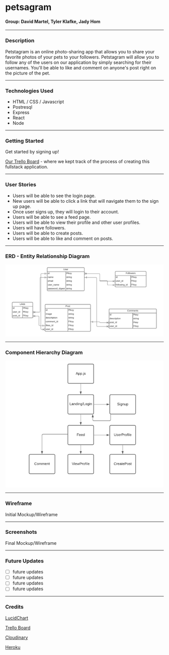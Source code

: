 # petsagram

#### Group: David Martel, Tyler Klafke, Jady Hom

***

### Description
Petstagram is an online photo-sharing app that allows you to share your favorite photos of your pets to your followers. Petstagram will allow you to follow any of the users on our application by simply searching for their usernames. You'll be able to like and comment on anyone's post right on the picture of the pet.

***

### Technologies Used
* HTML / CSS / Javascript
* Postresql
* Express
* React
* Node

***

### Getting Started

Get started by signing up! 

[Our Trello Board](https://trello.com/b/QHiIwRJ9/petstagram) - where we kept track of the process of creating this fullstack application.

***

### User Stories
* Users will be able to see the login page.
* New users will be able to click a link that will navigate them to the sign up page.
* Once user signs up, they will login to their account.
* Users will be able to see a feed page.
* Users will be able to view their profile and other user profiles.
* Users will have followers.
* Users will be able to create posts.
* Users will be able to like and comment on posts.

***

### ERD - Entity Relationship Diagram
![ERD](assets/ERD.png)

***

### Component Hierarchy Diagram
![Component Hierarchy Diagram](assets/ComponentHierarchy.png)

***

### Wireframe
Initial Mockup/Wireframe

***

### Screenshots
Final Mockup/Wireframe

***

### Future Updates

- [ ] future updates
- [ ] future updates
- [ ] future updates
- [ ] future updates

***

### Credits
[LucidChart](https://www.lucidchart.com/)

[Trello Board](trello.com)

[Cloudinary](https://cloudinary.com/)

[Heroku](https://www.heroku.com/)